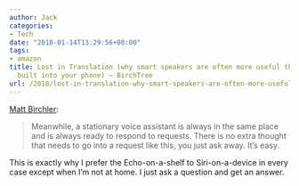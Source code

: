 ```yaml
---
author: Jack
categories:
- Tech
date: "2018-01-14T13:29:56+00:00"
tags:
- amazon
title: Lost in Translation (why smart speakers are often more useful than the assistant
  built into your phone) – BirchTree
url: /2018/lost-in-translation-why-smart-speakers-are-often-more-useful-than-the-assistant-built-into-your-phone-birchtree/
---
```

[Matt Birchler][1]:

> Meanwhile, a stationary voice assistant is always in the same place and is always ready to respond to requests. There is no extra thought that needs to go into a request like this, you just ask away. It’s easy.

This is exactly why I prefer the Echo-on-a-shelf to Siri-on-a-device in every case except when I&#8217;m not at home. I just ask a question and get an answer.

 [1]: https://birchtree.me/blog/lost-in-translation-why-smart-speakers-are-often-more-useful-than-the-assistant-built-into-your-phone/